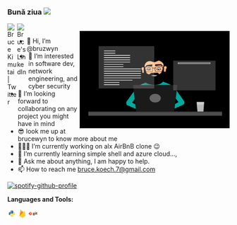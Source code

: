 ### Bună ziua  <img src="https://media.giphy.com/media/hvRJCLFzcasrR4ia7z/giphy.gif" width="25px">

<a href="https://twitter.com/Brucewyn1">
  <img align="left" alt="Bruce Kimutai | Twitter" width="22px" src="https://upload.wikimedia.org/wikipedia/commons/6/6f/Logo_of_Twitter.svg" />
</a>
<a href="https://www.linkedin.com/in/bruce-wyn/">
  <img align="left" alt="Bruce's LinkedIn" width="22px" src="https://upload.wikimedia.org/wikipedia/commons/e/e9/Linkedin_icon.svg" />
</a>
<br />

<img img align="right" style="margin-left:5px;" src="ui-dev.gif" alt="Alt Text" width="340" height="220">

- 👋 Hi, I’m @bruzwyn                                                                                  
- - 👀 I’m interested in software dev, network engineering, and cyber security
- 💞️ I’m looking forward to collaborating on any project you might have in mind
- 😎 look me up at brucewyn to know more about me
- 👨🏽‍💻 I’m currently working on alx AirBnB clone 😉
- 🌱 I’m currently learning simple shell and azure cloud...,
- 💬 Ask me about anything, I am happy to help.
- 📫 How to reach me bruce.koech.7@gmail.com

[![spotify-github-profile](https://spotify-github-profile.vercel.app/api/view?uid=akqnlqde4vitx5m38aa09cus1&cover_image=true&theme=default&show_offline=false&background_color=121212&interchange=true&bar_color=53b14f&bar_color_cover=true)](https://spotify-github-profile.vercel.app/api/view?uid=akqnlqde4vitx5m38aa09cus1&redirect=true)

**Languages and Tools:**

<code><img height="20" src="https://raw.githubusercontent.com/github/explore/80688e429a7d4ef2fca1e82350fe8e3517d3494d/topics/python/python.png" alt="python"></code>
<code><img height="20" src="https://raw.githubusercontent.com/github/explore/80688e429a7d4ef2fca1e82350fe8e3517d3494d/topics/firebase/firebase.png" alt="firebase"></code>
<code><img height="20" src="https://raw.githubusercontent.com/github/explore/80688e429a7d4ef2fca1e82350fe8e3517d3494d/topics/git/git.png" alt="git"></code>

<!---


<!---
bruzwyn/bruzwyn is a ✨ special ✨ repository because its `README.md` (this file) appears on your GitHub profile.
You can click the Preview link to take a look at your changes.
--->

